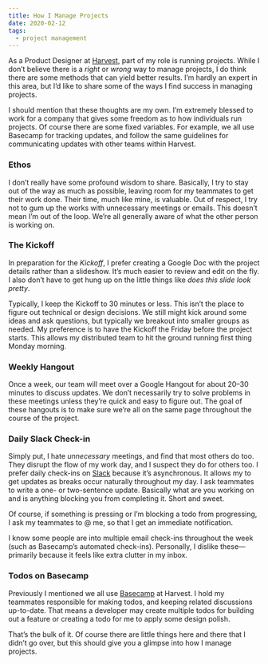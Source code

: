 ```yaml
---
title: How I Manage Projects
date: 2020-02-12
tags:
  - project management
---
```


As a Product Designer at [Harvest](https://getharvest.com), part of my role is running projects. While I don’t believe there is a _right_ or _wrong_ way to manage projects, I do think there are some methods that can yield better results. I’m hardly an expert in this area, but I’d like to share some of the ways I find success in managing projects.

I should mention that these thoughts are my own. I’m extremely blessed to work for a company that gives some freedom as to how individuals run projects. Of course there are some fixed variables. For example, we all use Basecamp for tracking updates, and follow the same guidelines for communicating updates with other teams within Harvest.


### Ethos

I don’t really have some profound wisdom to share. Basically, I try to stay out of the way as much as possible, leaving room for my teammates to get their work done. Their time, much like mine, is valuable. Out of respect, I try not to gum up the works with unnecessary meetings or emails. This doesn’t mean I’m out of the loop. We’re all generally aware of what the other person is working on.


### The Kickoff

In preparation for the _Kickoff_, I prefer creating a Google Doc with the project details rather than a slideshow. It’s much easier to review and edit on the fly. I also don’t have to get hung up on the little things like _does this slide look pretty_.

Typically, I keep the Kickoff to 30 minutes or less. This isn’t the place to figure out technical or design decisions. We still might kick around some ideas and ask questions, but typically we breakout into smaller groups as needed. My preference is to have the Kickoff the Friday before the project starts. This allows my distributed team to hit the ground running first thing Monday morning.


### Weekly Hangout

Once a week, our team will meet over a Google Hangout for about 20–30 minutes to discuss updates. We don’t necessarily try to solve problems in these meetings unless they’re quick and easy to figure out. The goal of these hangouts is to make sure we’re all on the same page throughout the course of the project.


### Daily Slack Check-in

Simply put, I hate _unnecessary_ meetings, and find that most others do too. They disrupt the flow of my work day, and I suspect they do for others too. I prefer daily check-ins on [Slack](https://slack.com/) because it’s asynchronous. It allows my to get updates as breaks occur naturally throughout my day. I ask teammates to write a one- or two-sentence update. Basically what are you working on and is anything blocking you from completing it. Short and sweet.

Of course, if something is pressing or I’m blocking a todo from progressing, I ask my teammates to @ me, so that I get an immediate notification.

I know some people are into multiple email check-ins throughout the week (such as Basecamp’s automated check-ins). Personally, I dislike these—primarily because it feels like extra clutter in my inbox.


### Todos on Basecamp

Previously I mentioned we all use [Basecamp](https://basecamp.com) at Harvest. I hold my teammates responsible for making todos, and keeping related discussions up-to-date. That means a developer may create multiple todos for building out a feature or creating a todo for me to apply some design polish.


That’s the bulk of it. Of course there are little things here and there that I didn’t go over, but this should give you a glimpse into how I manage projects.
